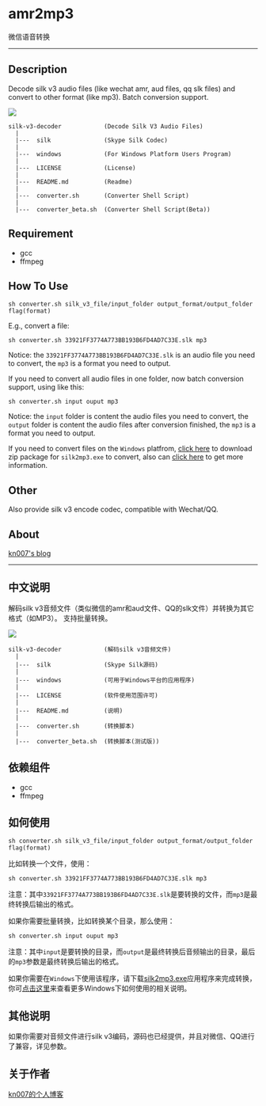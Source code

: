 # amr2mp3
微信语音转换

----
## Description
Decode silk v3 audio files (like wechat amr, aud files, qq slk files) and convert to other format (like mp3).
Batch conversion support.

<a href="https://github.com/kn007/silk-v3-decoder/blob/master/LICENSE"><img src="https://img.shields.io/badge/license-MIT-green.svg?style=flat"></a>

```
silk-v3-decoder            (Decode Silk V3 Audio Files)
  |
  |---  silk               (Skype Silk Codec)
  |
  |---  windows            (For Windows Platform Users Program)
  |
  |---  LICENSE            (License)
  |
  |---  README.md          (Readme)
  |
  |---  converter.sh       (Converter Shell Script)
  |
  |---  converter_beta.sh  (Converter Shell Script(Beta))
```

## Requirement

* gcc
* ffmpeg

## How To Use

```
sh converter.sh silk_v3_file/input_folder output_format/output_folder flag(format)
```
E.g., convert a file:
```
sh converter.sh 33921FF3774A773BB193B6FD4AD7C33E.slk mp3
```
Notice: the `33921FF3774A773BB193B6FD4AD7C33E.slk` is an audio file you need to convert, the `mp3` is a format you need to output.

If you need to convert all audio files in one folder, now batch conversion support, using like this:
```
sh converter.sh input ouput mp3
```
Notice: the `input` folder is content the audio files you need to convert, the `output` folder is content the audio files after conversion finished, the `mp3` is a format you need to output.

If you need to convert files on the `Windows` platfrom, [click here](https://dl.kn007.net/directlink/silk2mp3.zip "silk2mp3.zip") to download zip package for `silk2mp3.exe` to convert, also can <a href='/windows' target="_blank">click here</a> to get more information.

## Other

Also provide silk v3 encode codec, compatible with Wechat/QQ.

## About

[kn007's blog](https://kn007.net)

***

## 中文说明
解码silk v3音频文件（类似微信的amr和aud文件、QQ的slk文件）并转换为其它格式（如MP3）。
支持批量转换。

<a href="https://github.com/kn007/silk-v3-decoder/blob/master/LICENSE"><img src="https://img.shields.io/badge/license-MIT-green.svg?style=flat"></a>

```
silk-v3-decoder            (解码silk v3音频文件)
  |
  |---  silk               (Skype Silk源码)
  |
  |---  windows            (可用于Windows平台的应用程序)
  |
  |---  LICENSE            (软件使用范围许可)
  |
  |---  README.md          (说明)
  |
  |---  converter.sh       (转换脚本)
  |
  |---  converter_beta.sh  (转换脚本(测试版))
```

## 依赖组件

* gcc
* ffmpeg

## 如何使用

```
sh converter.sh silk_v3_file/input_folder output_format/output_folder flag(format)
```
比如转换一个文件，使用：
```
sh converter.sh 33921FF3774A773BB193B6FD4AD7C33E.slk mp3
```
注意：其中`33921FF3774A773BB193B6FD4AD7C33E.slk`是要转换的文件，而`mp3`是最终转换后输出的格式。

如果你需要批量转换，比如转换某个目录，那么使用：
```
sh converter.sh input ouput mp3
```
注意：其中`input`是要转换的目录，而`output`是最终转换后音频输出的目录，最后的`mp3`参数是最终转换后输出的格式。

如果你需要在`Windows`下使用该程序，请下载[silk2mp3.exe](https://dl.kn007.net/directlink/silk2mp3.zip "silk2mp3.zip")应用程序来完成转换，你可<a href='/windows' target="_blank">点击这里</a>来查看更多Windows下如何使用的相关说明。

## 其他说明

如果你需要对音频文件进行silk v3编码，源码也已经提供，并且对微信、QQ进行了兼容，详见参数。

## 关于作者

[kn007的个人博客](https://kn007.net) 
